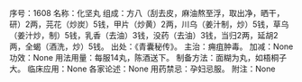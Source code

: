 序号：1608
名称：化坚丸
组成：方八（刮去皮，麻油熬至浮，取出净，晒干，研）2两，芫花（炒炭）5钱，甲片（炒黄）2两，川乌（姜汁制，炒）5钱，草乌（姜汁炒，制）5钱，乳香（去油）3钱，没药（去油）3钱，当归2两，延胡2两，全蝎（酒洗，炒）5钱。
出处：《青囊秘传》。
主治：痈疽肿毒。
加减：None
功效：None
用法用量：每服14丸，陈酒送下。
制备方法：面糊为丸，如梧桐子大。
临床应用：None
各家论述：None
用药禁忌：孕妇忌服。
附注：None
